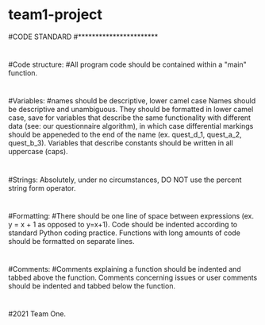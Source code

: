 # team1-project

#CODE STANDARD
#***********************
#
#Code structure:
#All program code should be contained within a "main" function.
#
#Variables:
#names should be descriptive, lower camel case Names should be descriptive and unambiguous. They should be formatted in lower camel case, save for variables that describe the same functionality with different data (see: our questionnaire algorithm), in which case differential markings should be appeneded to the end of the name (ex. quest_d_1, quest_a_2, quest_b_3). Variables that describe constants should be written in all uppercase (caps). 
#
#Strings:
Absolutely, under no circumstances, DO NOT use the percent string form operator.
#
#Formatting:
#There should be one line of space between expressions (ex. y = x + 1 as opposed to y=x+1). Code should be indented according to standard Python coding practice. Functions with long amounts of code should be formatted on separate lines. 
#
#Comments:
#Comments explaining a function should be indented and tabbed above the function. Comments concerning issues or user comments should be indented and tabbed below the function.
#
#
#2021 Team One.
